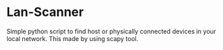 # Lan-Scanner
Simple python script to find host or physically connected devices in your local network.
This made by using scapy tool.
